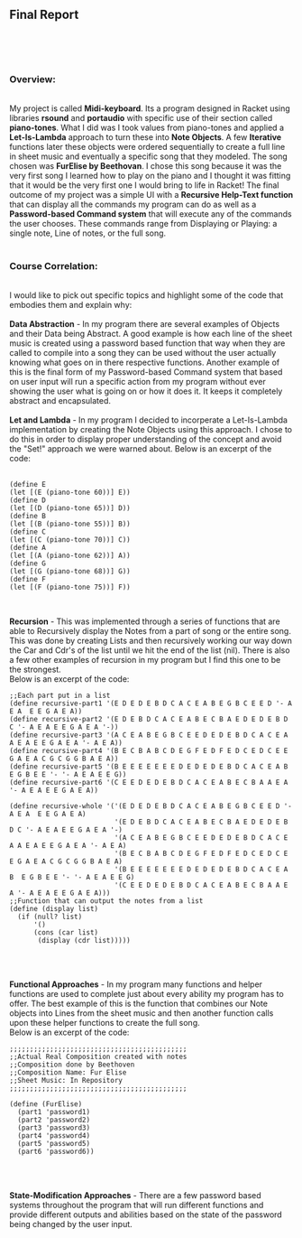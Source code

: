 <b><h2>Final Report</h2></b><br>
<br>
<br>
<b><h3>Overview:</h3></b><br>
My project is called <b>Midi-keyboard</b>. Its a program designed in Racket using libraries <b>rsound</b> and <b>portaudio</b> with specific use of their section called <b>piano-tones</b>. What I did was I took values from piano-tones and applied a <b>Let-Is-Lambda</b> approach to turn these into <b>Note Objects</b>. A few <b>Iterative</b> functions later these objects were ordered sequentially to create a full line in sheet music and eventually a specific song that they modeled. The song chosen was <b>FurElise by Beethovan</b>. I chose this song because it was the very first song I learned how to play on the piano and I thought it was fitting that it would be the very first one I would bring to life in Racket! The final outcome of my project was a simple UI with a <b>Recursive Help-Text function</b> that can display all the commands my program can do as well as a <b>Password-based Command system</b> that will execute any of the commands the user chooses. These commands range from Displaying or Playing: a single note, Line of notes, or the full song.<br>
<br>
<b><h3>Course Correlation:</h3></b><br>
I would like to pick out specific topics and highlight some of the code that embodies them and explain why:<br>
<br>
<b>Data Abstraction</b> - In my program there are several examples of Objects and their Data being Abstract. A good example is how each line of the sheet music is created using a password based function that way when they are called to compile into a song they can be used without the user actually knowing what goes on in there respective functions. Another example of this is the final form of my Password-based Command system that based on user input will run a specific action from my program without ever showing the user what is going on or how it does it. It keeps it completely abstract and encapsulated.<br>
<br>
<b>Let and Lambda</b> - In my program I decided to incorperate a Let-Is-Lambda implementation by creating the Note Objects using this
approach. I chose to do this in order to display proper understanding of the concept and avoid the "Set!" approach we were warned about.
Below is an excerpt of the code:<br>
<br>
```
(define E
(let [(E (piano-tone 60))] E))
(define D
(let [(D (piano-tone 65))] D))
(define B
(let [(B (piano-tone 55))] B))
(define C
(let [(C (piano-tone 70))] C))
(define A
(let [(A (piano-tone 62))] A))
(define G
(let [(G (piano-tone 68))] G))
(define F
(let [(F (piano-tone 75))] F))
```
<br>

<b>Recursion</b> - This was implemented through a series of functions that are able to Recursively display the Notes from a part of song or the entire song. This was done by creating Lists and then recursively working our way down the Car and Cdr's of the list until we hit the end of the list (nil). There is also a few other examples of recursion in my program but I find this one to be the strongest.<br>
Below is an excerpt of the code:<br>

```
;;Each part put in a list
(define recursive-part1 '(E D E D E B D C A C E A B E G B C E E D '- A E A  E E G A E A))
(define recursive-part2 '(E D E B D C A C E A B E C B A E D E D E B D C '- A E A E E G A E A '-))
(define recursive-part3 '(A C E A B E G B C E E D E D E B D C A C E A A E A E E G A E A '- A E A))
(define recursive-part4 '(B E C B A B C D E G F E D F E D C E D C E E G A E A C G C G G B A E A))
(define recursive-part5 '(B E E E E E E E D E D E D E B D C A C E A B  E G B E E '- '- A E A E E G))
(define recursive-part6 '(C E E D E D E B D C A C E A B E C B A A E A '- A E A E E G A E A))

(define recursive-whole '('(E D E D E B D C A C E A B E G B C E E D '- A E A  E E G A E A)
                          '(E D E B D C A C E A B E C B A E D E D E B D C '- A E A E E G A E A '-)
                          '(A C E A B E G B C E E D E D E B D C A C E A A E A E E G A E A '- A E A)
                          '(B E C B A B C D E G F E D F E D C E D C E E G A E A C G C G G B A E A)
                          '(B E E E E E E E D E D E D E B D C A C E A B  E G B E E '- '- A E A E E G)
                          '(C E E D E D E B D C A C E A B E C B A A E A '- A E A E E G A E A)))
;;Function that can output the notes from a list
(define (display list)
  (if (null? list)
      '()
      (cons (car list)
       (display (cdr list)))))
```
<br>
<br>

<b>Functional Approaches</b> - In my program many functions and helper functions are used to complete just about every ability my program has to offer. The best example of this is the function that combines our Note objects into Lines from the sheet music and then another function calls upon these helper functions to create the full song.<br>
Below is an excerpt of the code:<br>

```
;;;;;;;;;;;;;;;;;;;;;;;;;;;;;;;;;;;;;;;;;;;;
;;Actual Real Composition created with notes
;;Composition done by Beethoven
;;Composition Name: Fur Elise
;;Sheet Music: In Repository
;;;;;;;;;;;;;;;;;;;;;;;;;;;;;;;;;;;;;;;;;;;;

(define (FurElise)
  (part1 'password1)
  (part2 'password2)
  (part3 'password3)
  (part4 'password4)
  (part5 'password5)
  (part6 'password6))
 ```
 <br>
 <br>
 
 <b>State-Modification Approaches</b> - There are a few password based systems throughout the program that will run different functions and provide different outputs and abilities based on the state of the password being changed by the user input.<br>
<br>

<br>
